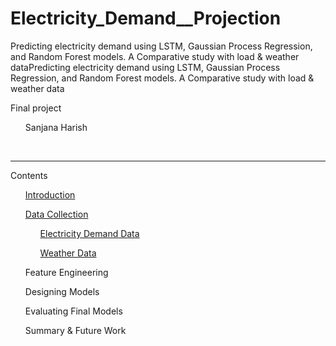 # Electricity_Demand__Projection
Predicting electricity demand using LSTM, Gaussian Process Regression, and Random Forest models. A Comparative study with load & weather dataPredicting electricity demand using LSTM, Gaussian Process Regression, and Random Forest models. A Comparative study with load & weather data

Final project 

<ul>Sanjana Harish</ul>

<br><hr>

Contents
<ol><a href="https://github.com/Sanjanaharishpoojary/electricity-demand-forecasting-ml/blob/main/README.md">Introduction</a></ol>
<ol><a href="https://github.com/Sanjanaharishpoojary/electricity-demand-forecasting-ml/blob/main/Web_Scraping.py">Data Collection</a>
<ol><a href="https://github.com/Sanjanaharishpoojary/electricity-demand-forecasting-ml/blob/main/delhi_load_data_2022_Final.csv">Electricity Demand Data</a></ol>
<ol><a href="https://github.com/Sanjanaharishpoojary/electricity-demand-forecasting-ml/blob/main/delhi_weather_data_2022_Final.csv">Weather Data</a></ol></ol>
<ol>Feature Engineering</ol>
<ol>Designing Models</ol>
<ol>Evaluating Final Models</ol>
<ol>Summary & Future Work</ol>
